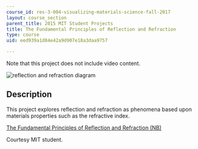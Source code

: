 ```yaml
---
course_id: res-3-004-visualizing-materials-science-fall-2017
layout: course_section
parent_title: 2015 MIT Student Projects
title: The Fundamental Principles of Reflection and Refraction
type: course
uid: eed939a1d84e42a9d907e18a3daa9757

---
```


Note that this project does not include video content.

![reflection and refraction diagram](/coursemedia/res-3-004-visualizing-materials-science-fall-2017/62d1630a98c26674889653ed9a7379bf_MITRES_3_004F17_9_anon.jpg)

Description
-----------

This project explores reflection and refraction as phenomena based upon materials properties such as the refractive index.

[The Fundamental Principles of Reflection and Refraction (NB)](/coursemedia/res-3-004-visualizing-materials-science-fall-2017/3afd822328d2bc9dd22f04880c6de6af_2015_anon1.nb)

Courtesy MIT student.